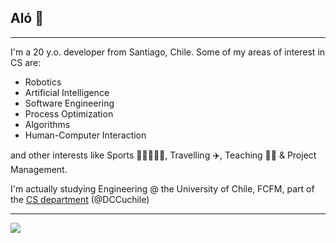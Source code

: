 ## Aló 👋 

---
I'm a 20 y.o. developer from Santiago, Chile. Some of my areas of interest in CS are:
* Robotics
* Artificial Intelligence
* Software Engineering
* Process Optimization
* Algorithms
* Human-Computer Interaction

and other interests like Sports 🎾🏓👟🚴‍♂️, Travelling ✈️, Teaching 👨‍🏫 & Project Management.

I'm actually studying Engineering @ the University of Chile, FCFM, part of the [CS department](https://www.dcc.uchile.cl/) (@DCCuchile)

---
![](https://komarev.com/ghpvc/?username=maxfloresv)

